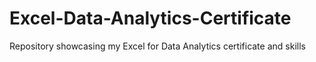 # Excel-Data-Analytics-Certificate
Repository showcasing my Excel for Data Analytics certificate and skills
